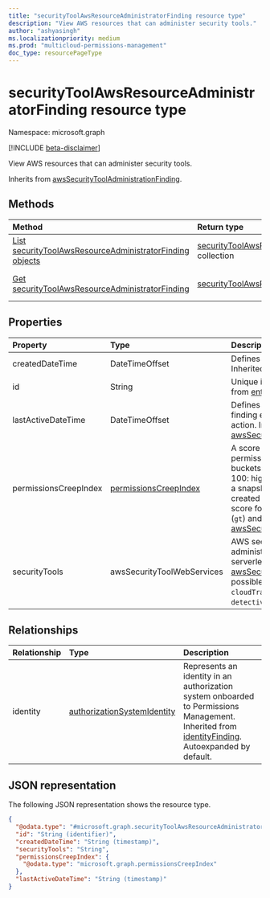 ```yaml
---
title: "securityToolAwsResourceAdministratorFinding resource type"
description: "View AWS resources that can administer security tools."
author: "ashyasingh"
ms.localizationpriority: medium
ms.prod: "multicloud-permissions-management"
doc_type: resourcePageType
---
```


# securityToolAwsResourceAdministratorFinding resource type

Namespace: microsoft.graph

[!INCLUDE [beta-disclaimer](../../includes/beta-disclaimer.md)]

View AWS resources that can administer security tools.

Inherits from [awsSecurityToolAdministrationFinding](../resources/awssecuritytooladministrationfinding.md).

## Methods
|Method|Return type|Description|
|:---|:---|:---|
|[List securityToolAwsResourceAdministratorFinding objects](../api/securitytoolawsresourceadministratorfinding-list.md)|[securityToolAwsResourceAdministratorFinding](../resources/securitytoolawsresourceadministratorfinding.md) collection|Get a list of the [securityToolAwsResourceAdministratorFinding](../resources/securitytoolawsresourceadministratorfinding.md) objects and their properties.|
|[Get securityToolAwsResourceAdministratorFinding](../api/securitytoolawsresourceadministratorfinding-get.md)|[securityToolAwsResourceAdministratorFinding](../resources/securitytoolawsresourceadministratorfinding.md)|Read the properties and relationships of a [securityToolAwsResourceAdministratorFinding](../resources/securitytoolawsresourceadministratorfinding.md) object.|

## Properties
|Property|Type|Description|
|:---|:---|:---|
|createdDateTime|DateTimeOffset|Defines when the finding was created. Inherited from [finding](../resources/finding.md).|
|id|String|Unique identifier for the finding. Inherited from [entity](../resources/entity.md).|
|lastActiveDateTime|DateTimeOffset|Defines the last time the identity in this finding executed an authorization system action. Inherited from [awsSecurityToolAdministrationFinding](../resources/awssecuritytooladministrationfinding.md).|
|permissionsCreepIndex|[permissionsCreepIndex](../resources/permissionscreepindex.md)|    A score for an identity's excessive permissions that is classified into three buckets: 0-33: low, 34-66: medium, 67-100: high. This property and its values are a snapshot as of when the finding was created and might not reflect the current score for the identity. Supports `$filter` (`gt`) and `$orderby`. Inherited from [awsSecurityToolAdministrationFinding](../resources/awssecuritytooladministrationfinding.md).|
|securityTools|awsSecurityToolWebServices|AWS security tools which can be administered by the user, role, resource or serverless functionInherited from [awsSecurityToolAdministrationFinding](../resources/awssecuritytooladministrationfinding.md).The possible values are: `macie`, `wafShield`, `cloudTrail`, `inspector`, `securityHub`, `detective`, `guardDuty`, `unknownFutureValue`.|

## Relationships
|Relationship|Type|Description|
|:---|:---|:---|
|identity|[authorizationSystemIdentity](../resources/authorizationsystemidentity.md)|Represents an identity in an authorization system onboarded to Permissions Management. Inherited from [identityFinding](../resources/identityfinding.md). Autoexpanded by default.|

## JSON representation
The following JSON representation shows the resource type.
<!-- {
  "blockType": "resource",
  "keyProperty": "id",
  "@odata.type": "microsoft.graph.securityToolAwsResourceAdministratorFinding",
  "baseType": "microsoft.graph.awsSecurityToolAdministrationFinding",
  "openType": false
}
-->
``` json
{
  "@odata.type": "#microsoft.graph.securityToolAwsResourceAdministratorFinding",
  "id": "String (identifier)",
  "createdDateTime": "String (timestamp)",
  "securityTools": "String",
  "permissionsCreepIndex": {
    "@odata.type": "microsoft.graph.permissionsCreepIndex"
  },
  "lastActiveDateTime": "String (timestamp)"
}
```

